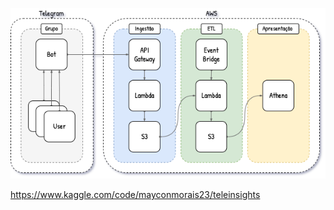 ![Linkedin](https://github.com/MayconMorais2002/TeleInsights/blob/main/img/readme.jpg?raw=true)


https://www.kaggle.com/code/mayconmorais23/teleinsights
